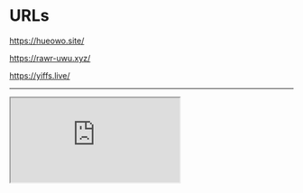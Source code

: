 # URLs
https://hueowo.site/

https://rawr-uwu.xyz/

https://yiffs.live/

<hr>
<iframe src="https://rawr-uwu,xyz/">
